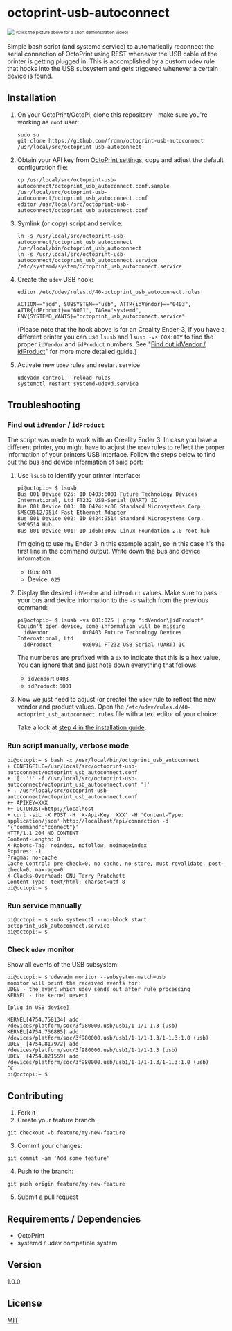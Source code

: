 # octoprint-usb-autoconnect

[![](https://up.frd.mn/nnTh5bQhjn.jpg)](https://up.frd.mn/21aibgyD15.mp4)
<sup><sub>(Click the picture above for a short demonstration video)</sup></sub>

Simple bash script (and systemd service) to automatically reconnect the serial connection of OctoPrint using REST whenever the USB cable of the printer is getting plugged in. This is accomplished by a custom udev rule that hooks into the USB subsystem and gets triggered whenever a certain device is found.

## Installation

1. On your OctoPrint/OctoPi, clone this repository - make sure you're working as `root` user:

    ```shell
    sudo su
    git clone https://github.com/frdmn/octoprint-usb-autoconnect /usr/local/src/octoprint-usb-autoconnect
    ```

2. Obtain your API key from [OctoPrint settings](https://up.frd.mn/Fcjb2ihnru.jpg), copy and adjust the default configuration file:

    ```shell
    cp /usr/local/src/octoprint-usb-autoconnect/octoprint_usb_autoconnect.conf.sample /usr/local/src/octoprint-usb-autoconnect/octoprint_usb_autoconnect.conf
    editor /usr/local/src/octoprint-usb-autoconnect/octoprint_usb_autoconnect.conf
    ```

3. Symlink (or copy) script and service:

    ```shell
    ln -s /usr/local/src/octoprint-usb-autoconnect/octoprint_usb_autoconnect /usr/local/bin/octoprint_usb_autoconnect
    ln -s /usr/local/src/octoprint-usb-autoconnect/octoprint_usb_autoconnect.service /etc/systemd/system/octoprint_usb_autoconnect.service
    ```

4. Create the `udev` USB hook:

    ```shell
    editor /etc/udev/rules.d/40-octoprint_usb_autoconnect.rules
    ```

    ```
    ACTION=="add", SUBSYSTEM=="usb", ATTR{idVendor}=="0403", ATTR{idProduct}=="6001", TAG+="systemd", ENV{SYSTEMD_WANTS}="octoprint_usb_autoconnect.service"
    ```

    (Please note that the hook above is for an Creality Ender-3, if you have a different printer you can use `lsusb` and `lsusb -vs 00X:00Y` to find the proper `idVendor` and `idProduct` numbers. See "[Find out idVendor / idProduct](#find-out-idvendor--idproduct)" for more more detailed guide.)

5. Activate new `udev` rules and restart service

    ```shell
    udevadm control --reload-rules
    systemctl restart systemd-udevd.service
    ```

## Troubleshooting

### Find out `idVendor` / `idProduct`

The script was made to work with an Creality Ender 3. In case you have a different printer, you might have to adjust the `udev` rules to reflect the proper information of your printers USB interface. Follow the steps below to find out the bus and device information of said port:

1. Use `lsusb` to identify your printer interface:

	```shell
	pi@octopi:~ $ lsusb
	Bus 001 Device 025: ID 0403:6001 Future Technology Devices International, Ltd FT232 USB-Serial (UART) IC
	Bus 001 Device 003: ID 0424:ec00 Standard Microsystems Corp. SMSC9512/9514 Fast Ethernet Adapter
	Bus 001 Device 002: ID 0424:9514 Standard Microsystems Corp. SMC9514 Hub
	Bus 001 Device 001: ID 1d6b:0002 Linux Foundation 2.0 root hub
	```

	I'm going to use my Ender 3 in this example again, so in this case it's the first line in the command output. Write down the bus and device information:

	- Bus: `001`
	- Device: `025`

2. Display the desired `idVendor` and `idProduct` values. Make sure to pass your bus and device information to the `-s` switch from the previous command:

	```shell
	pi@octopi:~ $ lsusb -vs 001:025 | grep "idVendor\|idProduct"
	Couldn't open device, some information will be missing
	  idVendor           0x0403 Future Technology Devices International, Ltd
	  idProduct          0x6001 FT232 USB-Serial (UART) IC
	```

	The numberes are prefixed with a `0x` to indicate that this is a hex value. You can ignore that and just note down everything that follows:

	- `idVendor`: `0403`
	- `idProduct`: `6001`

3. Now we just need to adjust (or create) the `udev` rule to reflect the new vendor and product values. Open the `/etc/udev/rules.d/40-octoprint_usb_autoconnect.rules` file with a text editor of your choice:


	Take a look at [step 4 in the installation guide](#installation).

### Run script manually, verbose mode

```shell
pi@octopi:~ $ bash -x /usr/local/bin/octoprint_usb_autoconnect
+ CONFIGFILE=/usr/local/src/octoprint-usb-autoconnect/octoprint_usb_autoconnect.conf
+ '[' '!' -f /usr/local/src/octoprint-usb-autoconnect/octoprint_usb_autoconnect.conf ']'
+ . /usr/local/src/octoprint-usb-autoconnect/octoprint_usb_autoconnect.conf
++ APIKEY=XXX
++ OCTOHOST=http://localhost
+ curl -siL -X POST -H 'X-Api-Key: XXX' -H 'Content-Type: application/json' http://localhost/api/connection -d '{"command":"connect"}'
HTTP/1.1 204 NO CONTENT
Content-Length: 0
X-Robots-Tag: noindex, nofollow, noimageindex
Expires: -1
Pragma: no-cache
Cache-Control: pre-check=0, no-cache, no-store, must-revalidate, post-check=0, max-age=0
X-Clacks-Overhead: GNU Terry Pratchett
Content-Type: text/html; charset=utf-8
pi@octopi:~ $
```

### Run service manually

```
pi@octopi:~ $ sudo systemctl --no-block start octoprint_usb_autoconnect.service
pi@octopi:~ $
```

### Check `udev` monitor

Show all events of the USB subsystem:

```
pi@octopi:~ $ udevadm monitor --subsystem-match=usb
monitor will print the received events for:
UDEV - the event which udev sends out after rule processing
KERNEL - the kernel uevent

[plug in USB device]

KERNEL[4754.758134] add      /devices/platform/soc/3f980000.usb/usb1/1-1/1-1.3 (usb)
KERNEL[4754.766885] add      /devices/platform/soc/3f980000.usb/usb1/1-1/1-1.3/1-1.3:1.0 (usb)
UDEV  [4754.817972] add      /devices/platform/soc/3f980000.usb/usb1/1-1/1-1.3 (usb)
UDEV  [4754.821559] add      /devices/platform/soc/3f980000.usb/usb1/1-1/1-1.3/1-1.3:1.0 (usb)
^C
pi@octopi:~ $
```

## Contributing

1. Fork it
2. Create your feature branch:

```shell
git checkout -b feature/my-new-feature
```

3. Commit your changes:

```shell
git commit -am 'Add some feature'
```

4. Push to the branch:

```shell
git push origin feature/my-new-feature
```

5. Submit a pull request

## Requirements / Dependencies

* OctoPrint
* systemd / udev compatible system

## Version

1.0.0

## License

[MIT](LICENSE)
